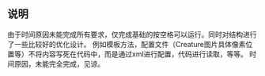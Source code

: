 ## 说明
由于时间原因未能完成所有要求，仅完成基础的按空格可以运行。同时对结构进行了一些比较好的优化设计。
例如模板方法，配置文件（Creature图片具体像素位置等）不将内容写死在代码中，而是通过xml进行配置，代码进行读取，等等。
时间原因，未能完全完成，见谅。
